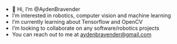 - 👋 Hi, I’m @AydenBravender
- I’m interested in robotics, computer vision and machine learning 
- I’m currently learning about Tensorflow and OpenCV
- I’m looking to collaborate on any software/robotics projects
- You can reach out to me at aydenbravender@gmail.com

<!---
AydenBravender/AydenBravender is a ✨ special ✨ repository because its `README.md` (this file) appears on your GitHub profile.
You can click the Preview link to take a look at your changes.
--->
